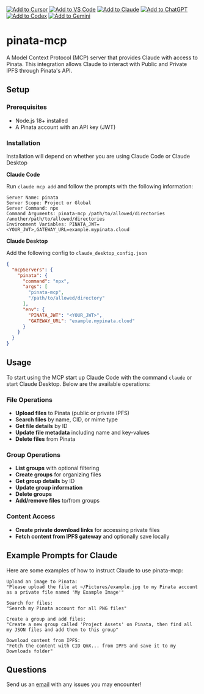 [![Add to Cursor](https://fastmcp.me/badges/cursor_dark.svg)](https://fastmcp.me/MCP/Details/1256/pinata-ipfs)
[![Add to VS Code](https://fastmcp.me/badges/vscode_dark.svg)](https://fastmcp.me/MCP/Details/1256/pinata-ipfs)
[![Add to Claude](https://fastmcp.me/badges/claude_dark.svg)](https://fastmcp.me/MCP/Details/1256/pinata-ipfs)
[![Add to ChatGPT](https://fastmcp.me/badges/chatgpt_dark.svg)](https://fastmcp.me/MCP/Details/1256/pinata-ipfs)
[![Add to Codex](https://fastmcp.me/badges/codex_dark.svg)](https://fastmcp.me/MCP/Details/1256/pinata-ipfs)
[![Add to Gemini](https://fastmcp.me/badges/gemini_dark.svg)](https://fastmcp.me/MCP/Details/1256/pinata-ipfs)

# pinata-mcp

A Model Context Protocol (MCP) server that provides Claude with access to Pinata. This integration allows Claude to interact with Public and Private IPFS through Pinata's API.

## Setup

### Prerequisites

- Node.js 18+ installed
- A Pinata account with an API key (JWT)

### Installation

Installation will depend on whether you are using Claude Code or Claude Desktop

**Claude Code**

Run `claude mcp add` and follow the prompts with the following information:

```
Server Name: pinata
Server Scope: Project or Global
Server Command: npx
Command Arguments: pinata-mcp /path/to/allowed/directories /another/path/to/allowed/directories
Environment Variables: PINATA_JWT=<YOUR_JWT>,GATEWAY_URL=example.mypinata.cloud
```

**Claude Desktop**

Add the following config to `claude_desktop_config.json`

```json
{
  "mcpServers": {
    "pinata": {
      "command": "npx",
      "args": [
        "pinata-mcp",
        "/path/to/allowed/directory"
      ],
      "env": {
        "PINATA_JWT": "<YOUR_JWT>",
        "GATEWAY_URL": "example.mypinata.cloud"
      }
    }
  }
}
```

## Usage

To start using the MCP start up Claude Code with the command `claude` or start Claude Desktop. Below are the available operations:

### File Operations

- **Upload files** to Pinata (public or private IPFS)
- **Search files** by name, CID, or mime type
- **Get file details** by ID
- **Update file metadata** including name and key-values
- **Delete files** from Pinata

### Group Operations

- **List groups** with optional filtering
- **Create groups** for organizing files
- **Get group details** by ID
- **Update group information**
- **Delete groups**
- **Add/remove files** to/from groups

### Content Access

- **Create private download links** for accessing private files
- **Fetch content from IPFS gateway** and optionally save locally

## Example Prompts for Claude

Here are some examples of how to instruct Claude to use pinata-mcp:

```
Upload an image to Pinata:
"Please upload the file at ~/Pictures/example.jpg to my Pinata account as a private file named 'My Example Image'"

Search for files:
"Search my Pinata account for all PNG files"

Create a group and add files:
"Create a new group called 'Project Assets' on Pinata, then find all my JSON files and add them to this group"

Download content from IPFS:
"Fetch the content with CID QmX... from IPFS and save it to my Downloads folder"
```

## Questions

Send us an [email](mailto:steve@pinata.cloud) with any issues you may encounter!
